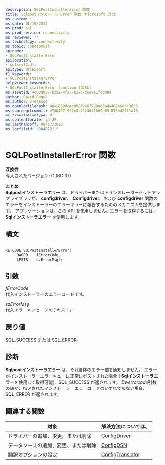 ```yaml
---
description: SQLPostInstallerError 関数
title: Sqlpostインストーラ Error 関数 |Microsoft Docs
ms.custom: ''
ms.date: 01/19/2017
ms.prod: sql
ms.prod_service: connectivity
ms.reviewer: ''
ms.technology: connectivity
ms.topic: conceptual
apiname:
- SQLPostInstallerError
apilocation:
- sqlsrv32.dll
apitype: dllExport
f1_keywords:
- SQLPostInstallerError
helpviewer_keywords:
- SQLPostInstallerError function [ODBC]
ms.assetid: 4c60d827-b2d2-4f27-b220-daa9e1fcdd8d
author: David-Engel
ms.author: v-daenge
ms.openlocfilehash: a041069de4c8b86946f7088d6a46462468cc3656
ms.sourcegitcommit: e700497f962e4c2274df16d9e651059b42ff1a10
ms.translationtype: MT
ms.contentlocale: ja-JP
ms.lasthandoff: 08/17/2020
ms.locfileid: "88487211"
---
```

# <a name="sqlpostinstallererror-function"></a>SQLPostInstallerError 関数
**互換性**  
 導入されたバージョン: ODBC 3.0  
  
 **まとめ**  
 **Sqlpostインストーラエラー** は、ドライバーまたはトランスレーターセットアップライブラリが、 **configdriver**、 **Configdriver**、および **configdriver** 関数のエラーをインストーラーのエラーキューに報告するためのメカニズムを提供します。 アプリケーションは、この API を使用しません。エラーを取得するには、 **Sqlインストーラエラー** を使用します。  
  
## <a name="syntax"></a>構文  
  
```cpp  
  
RETCODE SQLPostInstallerError(  
     DWORD    fErrorCode,  
     LPSTR    szErrorMsg);  
```  
  
## <a name="arguments"></a>引数  
 *fErrorCode*  
 代入インストーラーのエラーコードです。  
  
 *szErrorMsg*  
 代入エラーメッセージのテキスト。  
  
## <a name="returns"></a>戻り値  
 SQL_SUCCESS または SQL_ERROR。  
  
## <a name="diagnostics"></a>診断  
 **Sqlpostインストーラエラー** は、それ自体のエラー値を通知しません。 エラーがインストーラーエラーキューに正常にポストされた場合 ( **Sqlインストーラエラー**を使用して取得可能)、SQL_SUCCESS が返されます。 *Dwerrorcode*引数の値が、指定されたインストーラーエラーコードのいずれでもない場合、SQL_ERROR が返されます。  
  
## <a name="related-functions"></a>関連する関数  
  
|対象|解決方法については、|  
|---------------------------|---------|  
|ドライバーの追加、変更、または削除|[ConfigDriver](../../../odbc/reference/syntax/configdriver-function.md)|  
|データソースの追加、変更、または削除|[ConfigDSN](../../../odbc/reference/syntax/configdsn-function.md)|  
|翻訳オプションの設定|[ConfigTranslator](../../../odbc/reference/syntax/configtranslator-function.md)|

